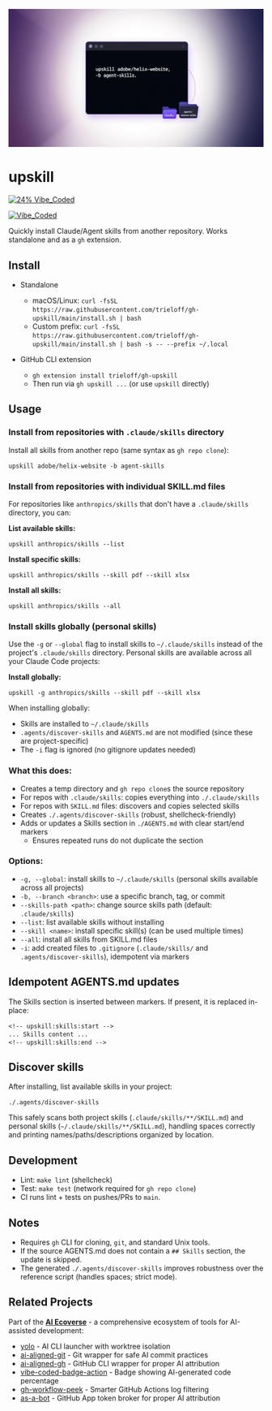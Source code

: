 ![Upskill – Install Agent Skills](hero-banner.jpeg)

# upskill

[![24% Vibe_Coded](https://img.shields.io/badge/24%25-Vibe_Coded-ff69b4?style=for-the-badge&logo=claude&logoColor=white)](https://github.com/trieloff/vibe-coded-badge-action)

[![Vibe_Coded](https://img.shields.io/badge/Vibe_Coded-ff69b4?style=for-the-badge&logo=claude&logoColor=white)](https://github.com/trieloff/vibe-coded-badge-action)

Quickly install Claude/Agent skills from another repository. Works standalone and as a `gh` extension.

## Install

- Standalone
  - macOS/Linux: `curl -fsSL https://raw.githubusercontent.com/trieloff/gh-upskill/main/install.sh | bash`
  - Custom prefix: `curl -fsSL https://raw.githubusercontent.com/trieloff/gh-upskill/main/install.sh | bash -s -- --prefix ~/.local`

- GitHub CLI extension
  - `gh extension install trieloff/gh-upskill`
  - Then run via `gh upskill ...` (or use `upskill` directly)

## Usage

### Install from repositories with `.claude/skills` directory

Install all skills from another repo (same syntax as `gh repo clone`):

```
upskill adobe/helix-website -b agent-skills
```

### Install from repositories with individual SKILL.md files

For repositories like `anthropics/skills` that don't have a `.claude/skills` directory, you can:

**List available skills:**
```
upskill anthropics/skills --list
```

**Install specific skills:**
```
upskill anthropics/skills --skill pdf --skill xlsx
```

**Install all skills:**
```
upskill anthropics/skills --all
```

### Install skills globally (personal skills)

Use the `-g` or `--global` flag to install skills to `~/.claude/skills` instead of the project's `.claude/skills` directory. Personal skills are available across all your Claude Code projects:

**Install globally:**
```
upskill -g anthropics/skills --skill pdf --skill xlsx
```

When installing globally:
- Skills are installed to `~/.claude/skills`
- `.agents/discover-skills` and `AGENTS.md` are not modified (since these are project-specific)
- The `-i` flag is ignored (no gitignore updates needed)

### What this does:
- Creates a temp directory and `gh repo clone`s the source repository
- For repos with `.claude/skills`: copies everything into `./.claude/skills`
- For repos with `SKILL.md` files: discovers and copies selected skills
- Creates `./.agents/discover-skills` (robust, shellcheck-friendly)
- Adds or updates a Skills section in `./AGENTS.md` with clear start/end markers
  - Ensures repeated runs do not duplicate the section

### Options:
- `-g, --global`: install skills to `~/.claude/skills` (personal skills available across all projects)
- `-b, --branch <branch>`: use a specific branch, tag, or commit
- `--skills-path <path>`: change source skills path (default: `.claude/skills`)
- `--list`: list available skills without installing
- `--skill <name>`: install specific skill(s) (can be used multiple times)
- `--all`: install all skills from SKILL.md files
- `-i`: add created files to `.gitignore` (`.claude/skills/` and `.agents/discover-skills`), idempotent via markers

## Idempotent AGENTS.md updates

The Skills section is inserted between markers. If present, it is replaced in-place:

```
<!-- upskill:skills:start -->
... Skills content ...
<!-- upskill:skills:end -->
```

## Discover skills

After installing, list available skills in your project:

```
./.agents/discover-skills
```

This safely scans both project skills (`.claude/skills/**/SKILL.md`) and personal skills (`~/.claude/skills/**/SKILL.md`), handling spaces correctly and printing names/paths/descriptions organized by location.

## Development

- Lint: `make lint` (shellcheck)
- Test: `make test` (network required for `gh repo clone`)
- CI runs lint + tests on pushes/PRs to `main`.

## Notes

- Requires `gh` CLI for cloning, `git`, and standard Unix tools.
- If the source AGENTS.md does not contain a `## Skills` section, the update is skipped.
- The generated `./.agents/discover-skills` improves robustness over the reference script (handles spaces; strict mode).

## Related Projects

Part of the **[AI Ecoverse](https://github.com/trieloff/ai-ecoverse)** - a comprehensive ecosystem of tools for AI-assisted development:
- [yolo](https://github.com/trieloff/yolo) - AI CLI launcher with worktree isolation
- [ai-aligned-git](https://github.com/trieloff/ai-aligned-git) - Git wrapper for safe AI commit practices
- [ai-aligned-gh](https://github.com/trieloff/ai-aligned-gh) - GitHub CLI wrapper for proper AI attribution
- [vibe-coded-badge-action](https://github.com/trieloff/vibe-coded-badge-action) - Badge showing AI-generated code percentage
- [gh-workflow-peek](https://github.com/trieloff/gh-workflow-peek) - Smarter GitHub Actions log filtering
- [as-a-bot](https://github.com/trieloff/as-a-bot) - GitHub App token broker for proper AI attribution
